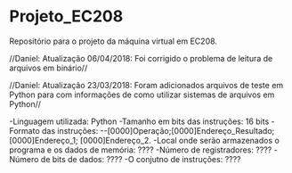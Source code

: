 ﻿# Projeto_EC208
Repositório para o projeto da máquina virtual em EC208.

//Daniel: Atualização 06/04/2018: Foi corrigido o problema de leitura de arquivos em binário//

//Daniel: Atualização 23/03/2018: Foram adicionados arquivos de teste em Python para
com informações de como utilizar sistemas de arquivos em Python//

-Linguagem utilizada: Python
-Tamanho em bits das instruções: 16 bits
-Formato das instruções:
--[0000]Operação;[0000]Endereço_Resultado;[0000]Endereço_1; [0000]Endereço_2.
-Local onde serão armazenados o programa e os dados de memória: ????
-Número de registradores: ????
-Número de bits de dados: ????
-O conjutno de instruções: ????